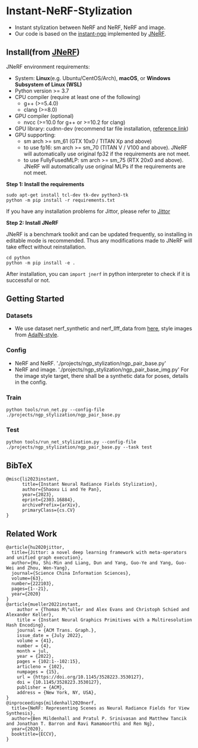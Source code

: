 # Instant-NeRF-Stylization
- Instant stylization between NeRF and NeRF, NeRF and image.
- Our code is based on the [instant-ngp](https://github.com/NVlabs/instant-ngp) implemented by [JNeRF](https://github.com/Jittor/JNeRF).

## Install(from [JNeRF](https://github.com/Jittor/JNeRF))
JNeRF environment requirements:

* System: **Linux**(e.g. Ubuntu/CentOS/Arch), **macOS**, or **Windows Subsystem of Linux (WSL)**
* Python version >= 3.7
* CPU compiler (require at least one of the following)
    * g++ (>=5.4.0)
    * clang (>=8.0)
* GPU compiler (optional)
    * nvcc (>=10.0 for g++ or >=10.2 for clang)
* GPU library: cudnn-dev (recommend tar file installation, [reference link](https://docs.nvidia.com/deeplearning/cudnn/install-guide/index.html#installlinux-tar))
* GPU supporting:
  * sm arch >= sm_61 (GTX 10x0 / TITAN Xp and above)
  * to use fp16: sm arch >= sm_70 (TITAN V / V100 and above). JNeRF will automatically use original fp32 if the requirements are not meet.
  * to use FullyFusedMLP: sm arch >= sm_75 (RTX 20x0 and above). JNeRF will automatically use original MLPs if the requirements are not meet.

**Step 1: Install the requirements**
```shell
sudo apt-get install tcl-dev tk-dev python3-tk
python -m pip install -r requirements.txt
```
If you have any installation problems for Jittor, please refer to [Jittor](https://github.com/Jittor/jittor)

**Step 2: Install JNeRF**

JNeRF is a benchmark toolkit and can be updated frequently, so installing in editable mode is recommended.
Thus any modifications made to JNeRF will take effect without reinstallation.

```shell
cd python
python -m pip install -e .
```

After installation, you can ```import jnerf``` in python interpreter to check if it is successful or not.



## Getting Started
### Datasets
- We use dataset nerf_synthetic and nerf_llff_data from [here](https://drive.google.com/drive/folders/128yBriW1IG_3NJ5Rp7APSTZsJqdJdfc1), style images from [AdaIN-style](https://github.com/xunhuang1995/AdaIN-style/tree/master/input/style).

### Config
- NeRF and NeRF.  './projects/ngp_stylization/ngp_pair_base.py'
- NeRF and image. './projects/ngp_stylization/ngp_pair_base_img.py'   For the image style target, there shall be a synthetic data for poses, details in the config. 

### Train
```shell
python tools/run_net.py --config-file ./projects/ngp_stylization/ngp_pair_base.py
```
### Test
```shell
python tools/run_net_stylization.py --config-file ./projects/ngp_stylization/ngp_pair_base.py --task test
```

## BibTeX

```
@misc{li2023instant,
      title={Instant Neural Radiance Fields Stylization}, 
      author={Shaoxu Li and Ye Pan},
      year={2023},
      eprint={2303.16884},
      archivePrefix={arXiv},
      primaryClass={cs.CV}
}
```
## Related Work

```
@article{hu2020jittor,
  title={Jittor: a novel deep learning framework with meta-operators and unified graph execution},
  author={Hu, Shi-Min and Liang, Dun and Yang, Guo-Ye and Yang, Guo-Wei and Zhou, Wen-Yang},
  journal={Science China Information Sciences},
  volume={63},
  number={222103},
  pages={1--21},
  year={2020}
}
@article{mueller2022instant,
    author = {Thomas M\"uller and Alex Evans and Christoph Schied and Alexander Keller},
    title = {Instant Neural Graphics Primitives with a Multiresolution Hash Encoding},
    journal = {ACM Trans. Graph.},
    issue_date = {July 2022},
    volume = {41},
    number = {4},
    month = jul,
    year = {2022},
    pages = {102:1--102:15},
    articleno = {102},
    numpages = {15},
    url = {https://doi.org/10.1145/3528223.3530127},
    doi = {10.1145/3528223.3530127},
    publisher = {ACM},
    address = {New York, NY, USA},
}
@inproceedings{mildenhall2020nerf,
  title={NeRF: Representing Scenes as Neural Radiance Fields for View Synthesis},
  author={Ben Mildenhall and Pratul P. Srinivasan and Matthew Tancik and Jonathan T. Barron and Ravi Ramamoorthi and Ren Ng},
  year={2020},
  booktitle={ECCV},
}
```
